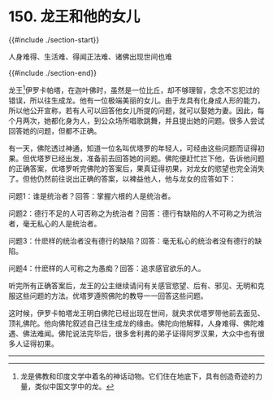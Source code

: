 # 150. 龙王和他的女儿
{{#include ./section-start}}

人身难得、生活难、得闻正法难、诸佛出现世间也难

{{#include ./section-end}}

龙王[^1]伊罗卡帕塔，在迦叶佛时，虽然是一位比丘，却不够理智，念念不忘犯过的错误，所以往生成龙。他有一位极端美丽的女儿。由于龙具有化身成人形的能力，所以他公开宣称，若有人可以回答他女儿所提的问题，就可以娶她为妻。因此，每个月两次，她都化身为人，到公众场所唱歌跳舞，并且提出她的问题。很多人尝试回答她的问题，但都不正确。

有一天，佛陀透过神通，知道一位名叫优塔罗的年轻人，可经由这些问题而证得初果。但优塔罗已经出发，准备前去回答她的问题。佛陀便赶忙拦下他，告诉他问题的正确答案，优塔罗听完佛陀的答案后，果真证得初果，对龙女的慾望也完全消失了。但他仍然前往说出正确的答案，以裨益他人，他与龙女的应答如下：

问题1：谁是统治者？回答：掌握六根的人是统治者。

问题2：德行不足的人可否称之为统治者？回答：德行有缺陷的人不可称之为统治者，毫无私心的人是统治者。

问题3：什麽样的统治者没有德行的缺陷？回答：毫无私心的统治者没有德行的缺陷。

问题4：什麽样的人可称之为愚痴？回答：追求感官欲乐的人。

听完所有正确答案后，龙王的公主继续请问有关感官慾望、后有、邪见、无明和克服这些问题的方法。优塔罗遵照佛陀的教导一一回答这些问题。

这时候，伊罗卡帕塔龙王明白佛陀已经出现在世间，就央求优塔罗带他前去面见、顶礼佛陀。他向佛陀叙述自己往生成龙的缘由。佛陀向他解释，人身难得、佛陀难遇、佛法难闻。佛陀说法完毕后，很多舍利弗的弟子证得阿罗汉果，大众中也有很多人证得初果。


---



[^1]: 龙是佛教和印度文学中着名的神话动物。它们住在地底下，具有创造奇迹的力量，类似中国文学中的龙。

